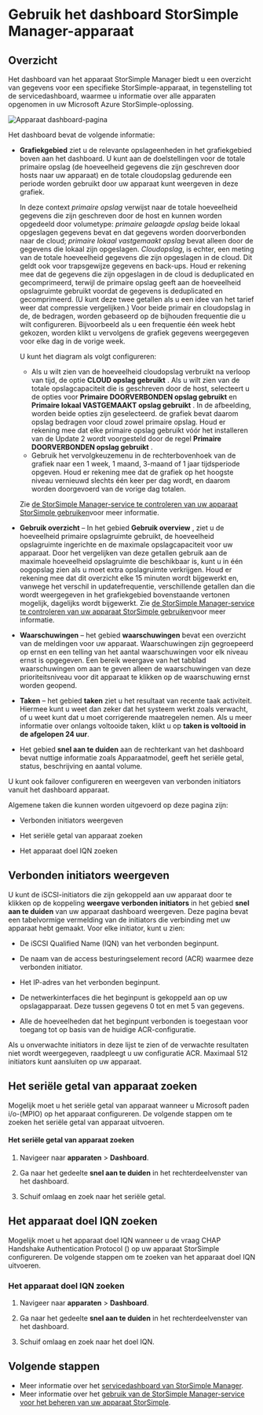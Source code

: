 <properties
   pageTitle="Gebruik het dashboard StorSimple Manager-apparaat | Microsoft Azure"
   description="Beschrijving van het dashboard van StorSimple Manager service apparaat en hoe u deze gebruiken om metrische opslaggegevens en verbonden initiators weergeven en het seriële getal en IQN zoeken."
   services="storsimple"
   documentationCenter="NA"
   authors="alkohli"
   manager="carmonm"
   editor="" />
<tags
   ms.service="storsimple"
   ms.devlang="NA"
   ms.topic="article"
   ms.tgt_pltfrm="NA"
   ms.workload="TBD"
   ms.date="09/21/2016"
   ms.author="alkohli" />

# <a name="use-the-storsimple-manager-device-dashboard"></a>Gebruik het dashboard StorSimple Manager-apparaat

## <a name="overview"></a>Overzicht

Het dashboard van het apparaat StorSimple Manager biedt u een overzicht van gegevens voor een specifieke StorSimple-apparaat, in tegenstelling tot de servicedashboard, waarmee u informatie over alle apparaten opgenomen in uw Microsoft Azure StorSimple-oplossing.

![Apparaat dashboard-pagina](./media/storsimple-device-dashboard/StorSimple_DeviceDashbaord1M.png)

Het dashboard bevat de volgende informatie:

- **Grafiekgebied** ziet u de relevante opslageenheden in het grafiekgebied boven aan het dashboard. U kunt aan de doelstellingen voor de totale primaire opslag (de hoeveelheid gegevens die zijn geschreven door hosts naar uw apparaat) en de totale cloudopslag gedurende een periode worden gebruikt door uw apparaat kunt weergeven in deze grafiek.

     In deze context *primaire opslag* verwijst naar de totale hoeveelheid gegevens die zijn geschreven door de host en kunnen worden opgedeeld door volumetype: *primaire gelaagde opslag* beide lokaal opgeslagen gegevens bevat en dat gegevens worden doorverbonden naar de cloud; *primaire lokaal vastgemaakt opslag* bevat alleen door de gegevens die lokaal zijn opgeslagen. *Cloudopslag*, is echter, een meting van de totale hoeveelheid gegevens die zijn opgeslagen in de cloud. Dit geldt ook voor trapsgewijze gegevens en back-ups. Houd er rekening mee dat de gegevens die zijn opgeslagen in de cloud is deduplicated en gecomprimeerd, terwijl de primaire opslag geeft aan de hoeveelheid opslagruimte gebruikt voordat de gegevens is deduplicated en gecomprimeerd. (U kunt deze twee getallen als u een idee van het tarief weer dat compressie vergelijken.) Voor beide primair en cloudopslag in de, de bedragen, worden gebaseerd op de bijhouden frequentie die u wilt configureren. Bijvoorbeeld als u een frequentie één week hebt gekozen, worden klikt u vervolgens de grafiek gegevens weergegeven voor elke dag in de vorige week.

     U kunt het diagram als volgt configureren:

     - Als u wilt zien van de hoeveelheid cloudopslag verbruikt na verloop van tijd, de optie **CLOUD opslag gebruikt** . Als u wilt zien van de totale opslagcapaciteit die is geschreven door de host, selecteert u de opties voor **Primaire DOORVERBONDEN opslag gebruikt** en **Primaire lokaal VASTGEMAAKT opslag gebruikt** . In de afbeelding, worden beide opties zijn geselecteerd. de grafiek bevat daarom opslag bedragen voor cloud zowel primaire opslag. Houd er rekening mee dat elke primaire opslag gebruikt vóór het installeren van de Update 2 wordt voorgesteld door de regel **Primaire DOORVERBONDEN opslag gebruikt** .
     - Gebruik het vervolgkeuzemenu in de rechterbovenhoek van de grafiek naar een 1 week, 1 maand, 3-maand of 1 jaar tijdsperiode opgeven. Houd er rekening mee dat de grafiek op het hoogste niveau vernieuwd slechts één keer per dag wordt, en daarom worden doorgevoerd van de vorige dag totalen.

     Zie [de StorSimple Manager-service te controleren van uw apparaat StorSimple gebruiken](storsimple-monitor-device.md)voor meer informatie.

- **Gebruik overzicht** – In het gebied **Gebruik overview** , ziet u de hoeveelheid primaire opslagruimte gebruikt, de hoeveelheid opslagruimte ingerichte en de maximale opslagcapaciteit voor uw apparaat. Door het vergelijken van deze getallen gebruik aan de maximale hoeveelheid opslagruimte die beschikbaar is, kunt u in één oogopslag zien als u moet extra opslagruimte verkrijgen. Houd er rekening mee dat dit overzicht elke 15 minuten wordt bijgewerkt en, vanwege het verschil in updatefrequentie, verschillende getallen dan die wordt weergegeven in het grafiekgebied bovenstaande vertonen mogelijk, dagelijks wordt bijgewerkt. Zie [de StorSimple Manager-service te controleren van uw apparaat StorSimple gebruiken](storsimple-monitor-device.md)voor meer informatie.


- **Waarschuwingen** – het gebied **waarschuwingen** bevat een overzicht van de meldingen voor uw apparaat. Waarschuwingen zijn gegroepeerd op ernst en een telling van het aantal waarschuwingen voor elk niveau ernst is opgegeven. Een bereik weergave van het tabblad waarschuwingen om aan te geven alleen de waarschuwingen van deze prioriteitsniveau voor dit apparaat te klikken op de waarschuwing ernst worden geopend.

- **Taken** – het gebied **taken** ziet u het resultaat van recente taak activiteit. Hiermee kunt u weet dan zeker dat het systeem werkt zoals verwacht, of u weet kunt dat u moet corrigerende maatregelen nemen. Als u meer informatie over onlangs voltooide taken, klikt u op **taken is voltooid in de afgelopen 24 uur**.

- Het gebied **snel aan te duiden** aan de rechterkant van het dashboard bevat nuttige informatie zoals Apparaatmodel, geeft het seriële getal, status, beschrijving en aantal volume.

U kunt ook failover configureren en weergeven van verbonden initiators vanuit het dashboard apparaat.

Algemene taken die kunnen worden uitgevoerd op deze pagina zijn:

- Verbonden initiators weergeven

- Het seriële getal van apparaat zoeken

- Het apparaat doel IQN zoeken

## <a name="view-connected-initiators"></a>Verbonden initiators weergeven

U kunt de iSCSI-initiators die zijn gekoppeld aan uw apparaat door te klikken op de koppeling **weergave verbonden initiators** in het gebied **snel aan te duiden** van uw apparaat dashboard weergeven. Deze pagina bevat een tabelvormige vermelding van de initiators die verbinding met uw apparaat hebt gemaakt. Voor elke initiator, kunt u zien:

- De iSCSI Qualified Name (IQN) van het verbonden beginpunt.

- De naam van de access besturingselement record (ACR) waarmee deze verbonden initiator.

- Het IP-adres van het verbonden beginpunt.

- De netwerkinterfaces die het beginpunt is gekoppeld aan op uw opslagapparaat. Deze tussen gegevens 0 tot en met 5 van gegevens.

- Alle de hoeveelheden dat het beginpunt verbonden is toegestaan voor toegang tot op basis van de huidige ACR-configuratie.

Als u onverwachte initiators in deze lijst te zien of de verwachte resultaten niet wordt weergegeven, raadpleegt u uw configuratie ACR. Maximaal 512 initiators kunt aansluiten op uw apparaat.

## <a name="find-the-device-serial-number"></a>Het seriële getal van apparaat zoeken

Mogelijk moet u het seriële getal van apparaat wanneer u Microsoft paden i/o-(MPIO) op het apparaat configureren. De volgende stappen om te zoeken het seriële getal van apparaat uitvoeren.

#### <a name="to-find-the-device-serial-number"></a>Het seriële getal van apparaat zoeken

1. Navigeer naar **apparaten** > **Dashboard**.

2. Ga naar het gedeelte **snel aan te duiden** in het rechterdeelvenster van het dashboard.

3. Schuif omlaag en zoek naar het seriële getal.

## <a name="find-the-device-target-iqn"></a>Het apparaat doel IQN zoeken

Mogelijk moet u het apparaat doel IQN wanneer u de vraag CHAP Handshake Authentication Protocol () op uw apparaat StorSimple configureren. De volgende stappen om te zoeken van het apparaat doel IQN uitvoeren.

### <a name="to-find-the-device-target-iqn"></a>Het apparaat doel IQN zoeken

1. Navigeer naar **apparaten** > **Dashboard**.

1. Ga naar het gedeelte **snel aan te duiden** in het rechterdeelvenster van het dashboard.

1. Schuif omlaag en zoek naar het doel IQN.

## <a name="next-steps"></a>Volgende stappen

- Meer informatie over het [servicedashboard van StorSimple Manager](storsimple-service-dashboard.md).
- Meer informatie over het [gebruik van de StorSimple Manager-service voor het beheren van uw apparaat StorSimple](storsimple-manager-service-administration.md).
